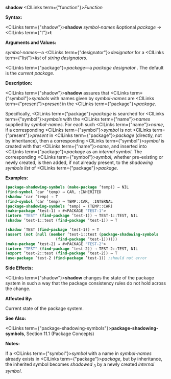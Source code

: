 **shadow** <ClLinks  term={"function"}><i>Function</i></ClLinks> 



**Syntax:** 



<ClLinks  term={"shadow"}><b>shadow</b></ClLinks> *symbol-names* &amp;optional *package →* <ClLinks  term={"t"}><b>t</b></ClLinks> 



**Arguments and Values:** 



*symbol-names*—a <ClLinks  term={"designator"}><i>designator</i></ClLinks> for a <ClLinks  term={"list"}><i>list</i></ClLinks> of *string designators*. 



<ClLinks  term={"package"}><i>package</i></ClLinks>—a *package designator* . The default is the *current package*. 



**Description:** 



<ClLinks  term={"shadow"}><b>shadow</b></ClLinks> assures that <ClLinks  term={"symbol"}><i>symbols</i></ClLinks> with names given by *symbol-names* are <ClLinks  term={"present"}><i>present</i></ClLinks> in the <ClLinks  term={"package"}><i>package</i></ClLinks>. 



Specifically, <ClLinks  term={"package"}><i>package</i></ClLinks> is searched for <ClLinks  term={"symbol"}><i>symbols</i></ClLinks> with the <ClLinks  term={"name"}><i>names</i></ClLinks> supplied by *symbol-names*. For each such <ClLinks  term={"name"}><i>name</i></ClLinks>, if a corresponding <ClLinks  term={"symbol"}><i>symbol</i></ClLinks> is not <ClLinks  term={"present"}><i>present</i></ClLinks> in <ClLinks  term={"package"}><i>package</i></ClLinks> (directly, not by inheritance), then a corresponding <ClLinks  term={"symbol"}><i>symbol</i></ClLinks> is created with that <ClLinks  term={"name"}><i>name</i></ClLinks>, and inserted into <ClLinks  term={"package"}><i>package</i></ClLinks> as an *internal symbol*. The corresponding <ClLinks  term={"symbol"}><i>symbol</i></ClLinks>, whether pre-existing or newly created, is then added, if not already present, to the *shadowing symbols list* of <ClLinks  term={"package"}><i>package</i></ClLinks>. 



**Examples:**
```lisp
(package-shadowing-symbols (make-package ’temp)) → NIL 
(find-symbol ’car ’temp) → CAR, :INHERITED 
(shadow ’car ’temp) → T 
(find-symbol ’car ’temp) → TEMP::CAR, :INTERNAL 
(package-shadowing-symbols ’temp) → (TEMP::CAR) 
(make-package ’test-1) → #<PACKAGE "TEST-1"> 
(intern "TEST" (find-package ’test-1)) → TEST-1::TEST, NIL 
(shadow ’test-1::test (find-package ’test-1)) → T 

(shadow ’TEST (find-package ’test-1)) → T 
(assert (not (null (member ’test-1::test (package-shadowing-symbols 
					  (find-package ’test-1)))))) 
(make-package ’test-2) → #<PACKAGE "TEST-2"> 
(intern "TEST" (find-package ’test-2)) → TEST-2::TEST, NIL 
(export ’test-2::test (find-package ’test-2)) → T 
(use-package ’test-2 (find-package ’test-1)) ;should not error 
```
**Side Effects:** 



<ClLinks  term={"shadow"}><b>shadow</b></ClLinks> changes the state of the package system in such a way that the package consistency rules do not hold across the change. 



**Affected By:** 



Current state of the package system. 



**See Also:** 



<ClLinks  term={"package-shadowing-symbols"}><b>package-shadowing-symbols</b></ClLinks>, Section 11.1 (Package Concepts) 



**Notes:** 



If a <ClLinks  term={"symbol"}><i>symbol</i></ClLinks> with a name in *symbol-names* already exists in <ClLinks  term={"package"}><i>package</i></ClLinks>, but by inheritance, the inherited symbol becomes *shadowed* <sub>3</sub> by a newly created *internal symbol*. 



